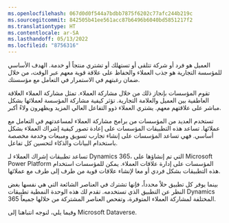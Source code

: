 ```yaml
---
ms.openlocfilehash: 067d0d0f544a7bdbb7875f6202c77afc244b219c
ms.sourcegitcommit: 842505b41ee561acc87b6496b6040bd5851217f2
ms.translationtype: HT
ms.contentlocale: ar-SA
ms.lasthandoff: 05/13/2022
ms.locfileid: "8756316"
---
```

العميل هو فرد أو شركة تتلقى أو تستهلك أو تشتري منتجاً أو خدمة. الهدف الأساسي للمؤسسة التجارية هو جذب العملاء والحفاظ على علاقة قوية معهم عبر الوقت، من خلال ضمان رغبتهم في الاستمرار في التعامل مع مؤسستك.

تقوم المؤسسات بإنجاز ذلك من خلال مشاركة العملاء. تمثل مشاركة العملاء العلاقة العاطفية بين العميل والعلامة التجارية. تؤثر كيفية مشاركة المؤسسة لعملائها بشكل مباشر على علاقتهم معهم. يشتري العملاء ذوو التفاعل العالي المزيد ويظهرون ولاءً أكبر.

تستخدم العديد من المؤسسات من برامج مشاركة العملاء لمساعدتهم في التعامل مع عملائها. تساعد هذه التطبيقات المؤسسات على إعادة تصور كيفية إشراك العملاء بشكل أساسي. فهي تساعد المؤسسات على إنشاء تجارب تسويق ومبيعات وخدمة مخصصة باستخدام البيانات والذكاء لتحسين كل تفاعل.

تساعد تطبيقات إشراك العملاء لـ Dynamics 365، التي تم إنشاؤها على Microsoft Power Platform المؤسسات على إدارة علاقات العملاء. يمكن للمؤسسات استخدام هذه التطبيقات بشكل فردي أو معا لإنشاء علاقات قوية من طرف إلى طرف مع عملائها.

بينما يوفر كل تطبيق حلاً محدداً، فإنها تشترك في العناصر الشائعة التي هي نفسها بغض النظر عن التطبيق الذي تستخدمه. تقدم لك هذه الوحدة النمطية تطبيقات Dynamics 365 المختلفة لمشاركة العملاء المتوفرة، وتفحص العناصر المشتركة من خلالها جميعاً.

وفيما يلي، لنوجه انتباهنا إلى Microsoft Dataverse.
